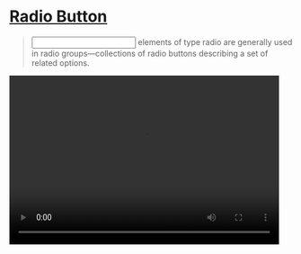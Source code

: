 # [Radio Button](https://developer.mozilla.org/en-US/docs/Web/HTML/Reference/Elements/input/radio)

> <input> elements of type radio are generally used in radio groups—collections of radio buttons describing a set of related options.

<video width="480" height="300" controls>
  <source src="screenshot.mp4" type="video/mp4">
</video>
